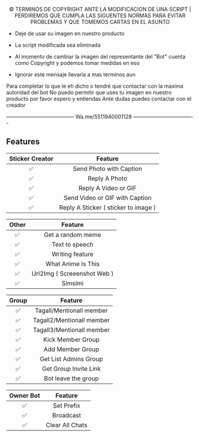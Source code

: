 <p align="center">
© TERMINOS DE COPYRIGHT ANTE LA MODIFICACION DE UNA SCRIPT | PERDIREMOS QUE CUMPLA LAS SIGUENTES NORMAS PARA EVITAR PROBLEMAS Y QUE TOMEMOS CARTAS EN EL ASUNTO


- Deje de usar su imagen en nuestro producto

- La script modificada sea eliminada


- Al momento de cambiar la imagen del representante del "Bot" cuenta como Copyright y podemos tomar medidas en eso

- Ignorar este mensaje llevaria a mas terminos aun

Para completar lo que le eh dicho o tendré que contactar con la maxima autoridad del bot
No puedo permitir que uses tu imagen en nuestro producto por favor espero y entiendas
Ante dudas puedes contactar con el creador

—————————————
Wa.me/5511940001128
———————————--
## Features

| Sticker Creator |                Feature           |
| :-----------: | :--------------------------------: |
|       ✅       | Send Photo with Caption          |
|       ✅       | Reply A Photo                    |
|       ✅       | Reply A Video or GIF             |
|       ✅       | Send Video or GIF with Caption   |
|       ✅       | Reply A Sticker ( sticker to image ) |

| Other  |                     Feature                     |
| :------------: | :---------------------------------------------: |
|       ✅        |   Get a random meme             |
|       ✅        |   Text to speech                |
|       ✅        |   Writing feature 				|
|       ✅        |   What Anime Is This 			|
|       ✅        |   Url2Img ( Screeenshot Web )   |
|       ✅        |   Simsimi		                |

| Group  |                     Feature               |
| :-----------: | :--------------------------------: |
|       ✅        |   Tagall/Mentionall member       |
|       ✅        |   Tagall2/Mentionall member       |
|       ✅        |   Tagall3/Mentionall member       |
|       ✅        |   Kick Member Group	             |
|       ✅        |   Add Member Group	             |
|       ✅        |   Get List Admins Group          |
|       ✅        |   Get Group Invite Link          |
|       ✅        |   Bot leave the group            |

| Owner Bot  |                     Feature           |
| :-----------: | :--------------------------------: |
|       ✅        |   Set Prefix                     |
|       ✅        |   Broadcast                      |
|       ✅        |   Clear All Chats                |

